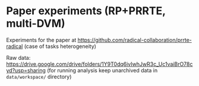 # Paper experiments (RP+PRRTE, multi-DVM)

Experiments for the paper at https://github.com/radical-collaboration/prrte-radical (case of tasks heterogeneity)

Raw data: https://drive.google.com/drive/folders/1Y9T0dq6ivIwhJwR3c_Uc1vaiBrO78cyd?usp=sharing
(for running analysis keep unarchived data in `data/workspace/` directory)
